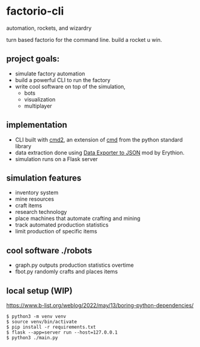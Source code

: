 # factorio-cli
automation, rockets, and wizardry

turn based factorio for the command line. build a rocket u win. 

## project goals:
- simulate factory automation 
- build a powerful CLI to run the factory 
- write cool software on top of the simulation, 
    - bots
    - visualization
    - multiplayer 

## implementation
- CLI built with [cmd2](https://github.com/python-cmd2/cmd2), an extension of [cmd](https://docs.python.org/3/library/cmd.html) from the python standard library 
- data extraction done using [Data Exporter to JSON](https://mods.factorio.com/mod/recipelister) mod by Erythion.
- simulation runs on a Flask server

## simulation features
- inventory system
- mine resources
- craft items
- research technology
- place machines that automate crafting and mining
- track automated production statistics
- limit production of specific items

## cool software ./robots 
- graph.py outputs production statistics overtime
- fbot.py randomly crafts and places items

## local setup (WIP)
https://www.b-list.org/weblog/2022/may/13/boring-python-dependencies/
```
$ python3 -m venv venv
$ source venv/bin/activate
$ pip install -r requirements.txt
$ flask --app=server run --host=127.0.0.1
$ python3 ./main.py
```
